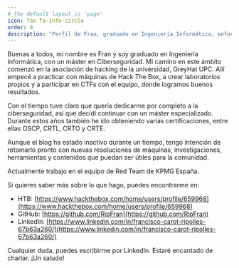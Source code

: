 ```yaml
---
# the default layout is 'page'
icon: fas fa-info-circle
order: 4
description: "Perfil de Fran, graduado en Ingeniería Informática, enfocado en ciberseguridad."
---
```


Buenas a todos, mi nombre es Fran y soy graduado en Ingeniería Informática, con un máster en Ciberseguridad. Mi camino en este ámbito comenzó en la asociación de hacking de la universidad, GreyHat UPC. Allí empecé a practicar con máquinas de Hack The Box, a crear laboratorios propios y a participar en CTFs con el equipo, donde logramos buenos resultados.

Con el tiempo tuve claro que quería dedicarme por completo a la ciberseguridad, así que decidí continuar con un máster especializado. Durante estos años también he ido obteniendo varias certificaciones, entre ellas OSCP, CRTL, CRTO y CRTE.

Aunque el blog ha estado inactivo durante un tiempo, tengo intención de retomarlo pronto con nuevas resoluciones de máquinas, investigaciones, herramientas y contenidos que puedan ser útiles para la comunidad.

Actualmente trabajo en el equipo de Red Team de KPMG España.

Si quieres saber más sobre lo que hago, puedes encontrarme en:

* HTB: [https://www.hackthebox.com/home/users/profile/659968](https://www.hackthebox.com/home/users/profile/659968)  
* GitHub: [https://github.com/RipFran](https://github.com/RipFran)  
* LinkedIn: [https://www.linkedin.com/in/francisco-carot-ripolles-67b63a260/](https://www.linkedin.com/in/francisco-carot-ripolles-67b63a260/)

Cualquier duda, puedes escribirme por LinkedIn. Estaré encantado de charlar. ¡Un saludo!
